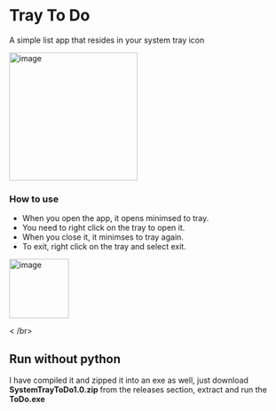 # Tray To Do
A simple list app that resides in your system tray icon


<img width="231" alt="image" src="https://github.com/revoconner/ToDo/assets/88772846/19663c43-fb1b-42b5-aa51-fdecd5999f66">

### How to use
<ul>
<li>When you open the app, it opens minimsed to tray. </li>
<li>You need to right click on the tray to open it. </li>
<li>When you close it, it minimses to tray again. </li>
<li>To exit, right click on the tray and select exit. </li>
</ul>
<img width="107" alt="image" src="https://github.com/revoconner/ToDo/assets/88772846/480c8db7-cc00-4f35-b4f4-f3e67fbd25cb">

< /br>
## Run without python
I have compiled it and zipped it into an exe as well, just download <b> SystemTrayToDo1.0.zip </b> from the releases section, extract and run the <b>ToDo.exe</b>
